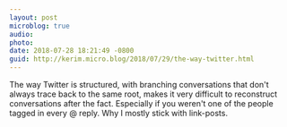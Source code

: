 ```yaml
---
layout: post
microblog: true
audio: 
photo: 
date: 2018-07-28 18:21:49 -0800
guid: http://kerim.micro.blog/2018/07/29/the-way-twitter.html
---
```

The way Twitter is structured, with branching conversations that don't always trace back to the same root, makes it very difficult to reconstruct conversations after the fact. Especially if you weren't one of the people tagged in every @ reply. Why I mostly stick with link-posts.
